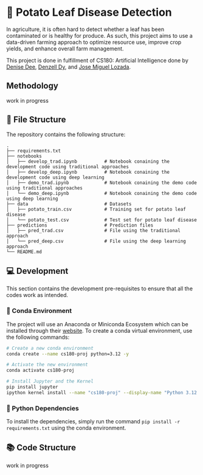 # :potato: Potato Leaf Disease Detection

In agriculture, it is often hard to detect whether a leaf has been contaminated or is healthy for produce. As such, this project aims to use a data-driven farming approach to optimize resource use, improve crop yields, and enhance overall farm management.

This project is done in fulfillment of CS180: Artificial Intelligence done by [Denise Dee](), [Denzell Dy](), and [Jose Miguel Lozada]().

## Methodology

work in progress

## :file_folder: File Structure

The repository contains the following structure:

```
.
├── requirements.txt
├── notebooks
│   ├── develop_trad.ipynb          # Notebook conaining the development code using traditional approaches
│   ├── develop_deep.ipynb          # Notebook conaining the development code using deep learning
│   ├── demo_trad.ipynb             # Notebook conaining the demo code using traditional approaches
│   └── demo_deep.ipynb             # Notebook conaining the demo code using deep learning
├── data                            # Datasets
│   ├── potato_train.csv            # Training set for potato leaf disease
│   └── potato_test.csv             # Test set for potato leaf disease
├── predictions                     # Prediction files
│   ├── pred_trad.csv               # File using the traditional approach
│   └── pred_deep.csv               # File using the deep learning approach
└── README.md
```

## :computer: Development

This section contains the development pre-requisites to ensure that all the codes work as intended.

### :green_book: Conda Environment

The project will use an Anaconda or Miniconda Ecosystem which can be installed through their [website](https://www.anaconda.com/download). To create a conda virtual environment, use the following commands:

```bash
# Create a new conda environment
conda create --name cs180-proj python=3.12 -y

# Activate the new environment
conda activate cs180-proj

# Install Jupyter and the Kernel
pip install jupyter
ipython kernel install --name "cs180-proj" --display-name "Python 3.12 (CS180 Project)"
```

### :snake: Python Dependencies

To install the dependencies, simply run the command `pip install -r requirements.txt` using the conda environment.

## :books: Code Structure

work in progress